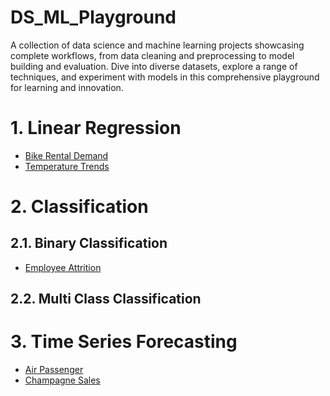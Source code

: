 # DS_ML_Playground
A collection of data science and machine learning projects showcasing complete workflows, from data cleaning and 
preprocessing to model building and evaluation. Dive into diverse datasets, explore a range of techniques, and 
experiment with models in this comprehensive playground for learning and innovation.

# 1. Linear Regression
- [Bike Rental Demand](a.%20Overview/Bike%20Rental%20Demand.md)
- [Temperature Trends](a.%20Overview/Temperature%20Trends.md)

# 2. Classification
## 2.1. Binary Classification
- [Employee Attrition](a.%20Overview/Employee%20Attrition.md)

## 2.2. Multi Class Classification

# 3. Time Series Forecasting
- [Air Passenger](a.%20Overview/Air%20Passenger.md)
- [Champagne Sales](a.%20Overview/Champagne%20Sales.md)